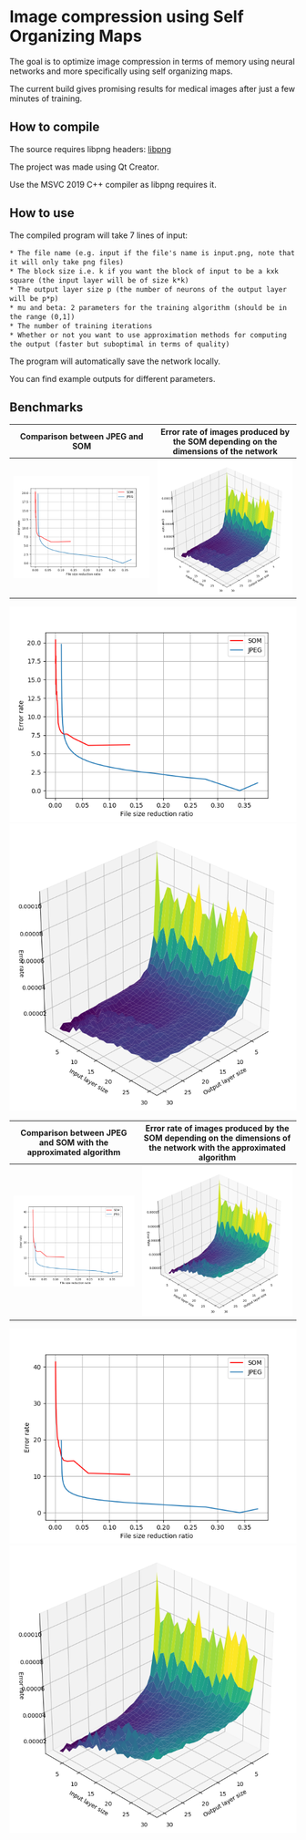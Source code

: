 # Image compression using Self Organizing Maps
 The goal is to optimize image compression in terms of memory using neural networks and more specifically using self organizing maps.
 
 The current build gives promising results for medical images after just a few minutes of training.
 
## How to compile
 The source requires libpng headers: [libpng](http://www.libpng.org/pub/png/libpng.html)
 
 The project was made using Qt Creator.
 
 Use the MSVC 2019 C++ compiler as libpng requires it.
 
## How to use
 The compiled program will take 7 lines of input:
 
	* The file name (e.g. input if the file's name is input.png, note that it will only take png files)
	* The block size i.e. k if you want the block of input to be a kxk square (the input layer will be of size k*k)
	* The output layer size p (the number of neurons of the output layer will be p*p)
	* mu and beta: 2 parameters for the training algorithm (should be in the range (0,1])
	* The number of training iterations
	* Whether or not you want to use approximation methods for computing the output (faster but suboptimal in terms of quality) 
 The program will automatically save the network locally.
 
 You can find example outputs for different parameters.

 ## Benchmarks
 
 | Comparison between JPEG and SOM | Error rate of images produced by the SOM depending on the dimensions of the network |
| ------| ------ |
| <img src="https://github.com/Froopie/SOM_image_compression/blob/master/plots/plot_target_square_grid.png" alt="drawing" width="600"/> | <img src="https://github.com/Froopie/SOM_image_compression/blob/master/plots/plot_3d_non_approx_viridis.png" alt="drawing" width="600"/> |

![Comparison between JPEG and SOM](https://github.com/Froopie/SOM_image_compression/blob/master/plots/plot_target_square_grid.png)
![Error rate of images produced by the SOM depending on the dimensions of the network](https://github.com/Froopie/SOM_image_compression/blob/master/plots/plot_3d_non_approx_viridis.png)

| Comparison between JPEG and SOM with the approximated algorithm | Error rate of images produced by the SOM depending on the dimensions of the network with the approximated algorithm |
| ------| ------ |
| <img src="https://github.com/Froopie/SOM_image_compression/blob/master/plots/plot_target_square_approx_grid.png" alt="drawing" width="600"/> | <img src="https://github.com/Froopie/SOM_image_compression/blob/master/plots/plot_3d_approx_viridis.png" alt="drawing" width="600"/> | 

![Comparison between JPEG and SOM with the approximated algorithm](https://github.com/Froopie/SOM_image_compression/blob/master/plots/plot_target_square_approx_grid.png)
![Error rate of images produced by the SOM depending on the dimensions of the network](https://github.com/Froopie/SOM_image_compression/blob/master/plots/plot_3d_approx_viridis.png)
